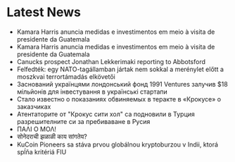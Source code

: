 # Latest News
-  Kamara Harris anuncia medidas e investimentos em meio à visita de presidente da Guatemala
-  Kamara Harris anuncia medidas e investimentos em meio à visita de presidente da Guatemala
-  Canucks prospect Jonathan Lekkerimaki reporting to Abbotsford
-  Felfedték: egy NATO-tagállamban jártak nem sokkal a merénylet előtt a moszkvai terrortámadás elkövetői
-  Заснований українцями лондонський фонд 1991 Ventures залучив $18 мільйонів для інвестування в українські стартапи
-  Стало известно о показаниях обвиняемых в теракте в «Крокусе» о заказчиках
-  Атентаторите от "Крокус сити хол" са подновили в Турция разрешителните си за пребиваване в Русия
-  ΠΑΛΙ Ο ΜΟΛ!
-  सोनेदराची झळाळी काय सांगतेय?
-  KuCoin Pioneers sa stáva prvou globálnou kryptoburzou v Indii, ktorá spĺňa kritériá FIU
